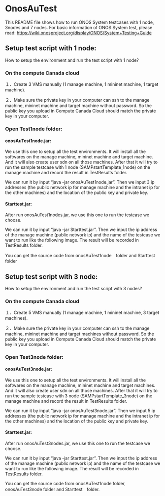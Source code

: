 # OnosAuTest

This README file shows how to run ONOS System testcases with 1 node, 3nodes and 7 nodes.
For basic information of ONOS System test, please read:
https://wiki.onosproject.org/display/ONOS/System+Testing+Guide

## Setup test script with 1 node:
How to setup the environment and run the test script with 1 node?

### On the compute Canada cloud
１．Create 3 VMS manually (1 manage machine, 1 mininet machine, 1 target machine).

２．Make sure the private key in your computer can ssh to the manage machine, mininet machine and target machine without password. So the public key you upload in Compute Canada Cloud should match the private key in your computer.

### Open Test1node folder:
#### onosAuTest1node.jar: 
We use this one to setup all the test environments. It will install all the softwares on the manage machine, mininet machine and target machine. And it will also create user sdn on all those machines. After that it will try to run the sample testcase with 1 node (SAMPstartTemplate_1node) on the manage machine and record  the result in TestResults folder. 

We can run it by input “java -jar onosAuTest1node.jar”. Then we input 3 ip addresses (the public network ip for manage machine and the intranet ip for the other machines) and the location of the public key and private key.

#### Starttest.jar: 
After run onosAuTest1nodes.jar, we use this one to run the testcase we choose.

We can run it by input “java -jar Starttest.jar”. Then we input the ip address of the manage machine (public network ip) and the name of the testcase we want to run like the following image.  The result will be recorded in TestResults folder.

You can get the source code from onosAuTest1node　folder and Starttest　folder

## Setup test script with 3 node:
How to setup the environment and run the test script with 3 nodes?

### On the compute Canada cloud
１．Create 5 VMS manually (1 manage machine, 1 mininet machine, 3 target machines).

２．Make sure the private key in your computer can ssh to the manage machine, mininet machine and target machines without password. So the public key you upload in Compute Canada Cloud should match the private key in your computer.

### Open Test3node folder:
#### onosAuTest3node.jar: 
We use this one to setup all the test environments. It will install all the softwares on the manage machine, mininet machine and target machines. And it will also create user sdn on all those machines. After that it will try to run the sample testcase with 3 node (SAMPstartTemplate_3node) on the manage machine and record  the result in TestResults folder. 

We can run it by input “java -jar onosAuTest3node.jar”. Then we input 5 ip addresses (the public network ip for manage machine and the intranet ip for the other machines) and the location of the public key and private key.

#### Starttest.jar: 
After run onosAuTest3nodes.jar, we use this one to run the testcase we choose.

We can run it by input “java -jar Starttest.jar”. Then we input the ip address of the manage machine (public network ip) and the name of the testcase we want to run like the following image.  The result will be recorded in TestResults folder.



You can get the source code from onosAuTest1node folder, onosAuTest3node folder and Starttest　folder.
